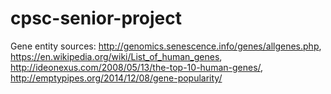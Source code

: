 # cpsc-senior-project

Gene entity sources: http://genomics.senescence.info/genes/allgenes.php, https://en.wikipedia.org/wiki/List_of_human_genes, http://ideonexus.com/2008/05/13/the-top-10-human-genes/, http://emptypipes.org/2014/12/08/gene-popularity/